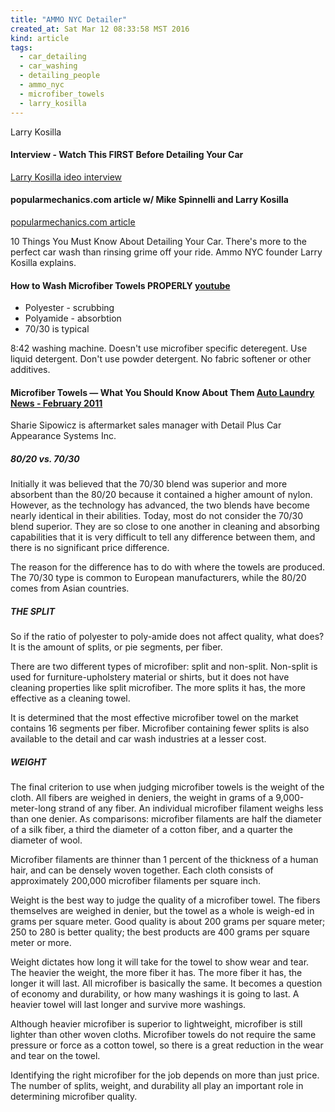 ```yaml
---
title: "AMMO NYC Detailer"
created_at: Sat Mar 12 08:33:58 MST 2016
kind: article
tags:
  - car_detailing
  - car_washing
  - detailing_people
  - ammo_nyc
  - microfiber_towels
  - larry_kosilla
---
```


Larry Kosilla

#### Interview - Watch This FIRST Before Detailing Your Car

<a href="https://www.youtube.com/watch?v=H-WZgWbIHQM" target="_blank">Larry Kosilla ideo interview</a>

#### popularmechanics.com article w/ Mike Spinnelli and Larry Kosilla

<a href="http://www.popularmechanics.com/cars/how-to/a10534/10-things-you-must-know-about-detailing-your-car-16812838/" target="_blank">popularmechanics.com article</a>

10 Things You Must Know About Detailing Your Car.  There's more to the
perfect car wash than rinsing grime off your ride. Ammo NYC founder
Larry Kosilla explains.

#### How to Wash Microfiber Towels PROPERLY <a href="https://www.youtube.com/watch?v=X9W-mMJicSM" target="_blank">youtube</a>

<ul>
  <li>Polyester - scrubbing</li>
  <li>Polyamide - absorbtion</li>
  <li>70/30 is typical</li>
</ul>

8:42 washing machine.
Doesn't use microfiber specific deteregent.
Use liquid detergent.
Don't use powder detergent.
No fabric softener or other additives.


#### Microfiber Towels — What You Should Know About Them <a href="http://www.carwashmag.com/issues/feb-2011/detail-management.cfm" target="_blank">Auto Laundry News - February 2011</a>

Sharie Sipowicz is aftermarket sales manager with Detail Plus Car Appearance Systems Inc.

##### 80/20 vs. 70/30

Initially it was believed that the 70/30 blend was superior and
more absorbent than the 80/20 because it contained a higher amount
of nylon. However, as the technology has advanced, the two blends have
become nearly identical in their abilities. Today, most do not consider
the 70/30 blend superior. They are so close to one another in cleaning and
absorbing capabilities that it is very difficult to tell any difference
between them, and there is no significant price difference.

The reason for the difference has to do with where the towels are
produced. The 70/30 type is common to European manufacturers, while the
80/20 comes from Asian countries.

##### THE SPLIT

So if the ratio of polyester to poly-amide does not affect quality,
what does? It is the amount of splits, or pie segments, per fiber.

There are two different types of microfiber: split and
non-split. Non-split is used for furniture-upholstery material or shirts,
but it does not have cleaning properties like split microfiber. The more
splits it has, the more effective as a cleaning towel.

It is determined that the most effective microfiber towel on the market
contains 16 segments per fiber. Microfiber containing fewer splits is
also available to the detail and car wash industries at a lesser cost.

##### WEIGHT

The final criterion to use when judging microfiber towels is the weight
of the cloth. All fibers are weighed in deniers, the weight in grams of a
9,000-meter-long strand of any fiber. An individual microfiber filament
weighs less than one denier. As comparisons: microfiber filaments are
half the diameter of a silk fiber, a third the diameter of a cotton fiber,
and a quarter the diameter of wool.

Microfiber filaments are thinner than 1 percent of the thickness of a
human hair, and can be densely woven together. Each cloth consists of
approximately 200,000 microfiber filaments per square inch.

Weight is the best way to judge the quality of a microfiber towel. The
fibers themselves are weighed in denier, but the towel as a whole is
weigh-ed in grams per square meter. Good quality is about 200 grams per
square meter; 250 to 280 is better quality; the best products are 400
grams per square meter or more.

Weight dictates how long it will take for the towel to show wear and
tear. The heavier the weight, the more fiber it has. The more fiber it
has, the longer it will last. All microfiber is basically the same. It
becomes a question of economy and durability, or how many washings it is
going to last. A heavier towel will last longer and survive more washings.

Although heavier microfiber is superior to lightweight, microfiber
is still lighter than other woven cloths. Microfiber towels do not
require the same pressure or force as a cotton towel, so there is a
great reduction in the wear and tear on the towel.

Identifying the right microfiber for the job depends on more than just
price. The number of splits, weight, and durability all play an important
role in determining microfiber quality.

<!--
html boilerplate
<a href="" target="_blank"></a>
<img src="" width="400px">
<ul>
  <li></li>
</ul>
-->
